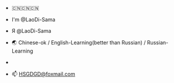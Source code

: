 - 🇨🇳🇨🇳🇨🇳
- I'm @LaoDi-Sama
- Я @LaoDi-Sama
  

- 🌏 Chinese-ok / English-Learning(better than Russian) / Russian-Learning  
-
- 📫 HSGDGD@foxmail.com

<!---
2024.01.06 Come to here to ...... “save” my girlfriend
--->
